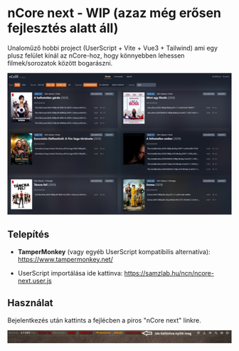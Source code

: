 # nCore next - WIP (azaz még erősen fejlesztés alatt áll)

Unaloműző hobbi project (UserScript + Vite + Vue3 + Tailwind) ami egy plusz felület kínál az nCore-hoz, hogy könnyebben lehessen filmek/sorozatok között bogarászni. 

![docs/preview.jpg](docs/preview.jpg)

## Telepítés

- **TamperMonkey** (vagy egyéb UserScript kompatibilis alternatíva): https://www.tampermonkey.net/

- UserScript importálása ide kattinva: https://samzlab.hu/ncn/ncore-next.user.js

## Használat

Bejelentkezés után kattints a fejlécben a piros "nCore next" linkre.

![docs/howto.jpg](docs/howto.jpg)

